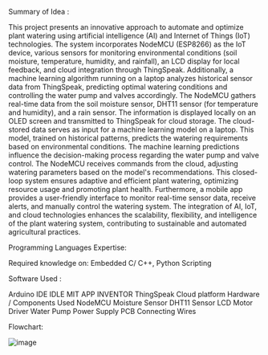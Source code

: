 Summary of Idea :

This project presents an innovative approach to automate and optimize plant watering using artificial intelligence (AI) and Internet of Things (IoT) technologies. The system incorporates NodeMCU (ESP8266) as the IoT device, various sensors for monitoring environmental conditions (soil moisture, temperature, humidity, and rainfall), an LCD display for local feedback, and cloud integration through ThingSpeak. Additionally, a machine learning algorithm running on a laptop analyzes historical sensor data from ThingSpeak, predicting optimal watering conditions and controlling the water pump and valves accordingly.
The NodeMCU gathers real-time data from the soil moisture sensor, DHT11 sensor (for temperature and humidity), and a rain sensor. The information is displayed locally on an OLED screen and transmitted to ThingSpeak for cloud storage. The cloud-stored data serves as input for a machine learning model on a laptop. This model, trained on historical patterns, predicts the watering requirements based on environmental conditions.
The machine learning predictions influence the decision-making process regarding the water pump and valve control. The NodeMCU receives commands from the cloud, adjusting watering parameters based on the model's recommendations. This closed-loop system ensures adaptive and efficient plant watering, optimizing resource usage and promoting plant health.
Furthermore, a mobile app provides a user-friendly interface to monitor real-time sensor data, receive alerts, and manually control the watering system. The integration of AI, IoT, and cloud technologies enhances the scalability, flexibility, and intelligence of the plant watering system, contributing to sustainable and automated agricultural practices.


Programming Languages Expertise:

Required knowledge on: Embedded C/ C++, Python Scripting



Software Used :

Arduino IDE
IDLE
MIT APP INVENTOR
ThingSpeak Cloud platform
Hardware / Components Used
NodeMCU
Moisture Sensor
DHT11 Sensor
LCD
Motor Driver
Water Pump
Power Supply 
PCB
Connecting Wires


Flowchart:

![image](https://github.com/abhiram-0301/Agriculture-management/assets/149863256/5f8d3dae-ef52-4be0-a9f5-cca4810da9dd)


